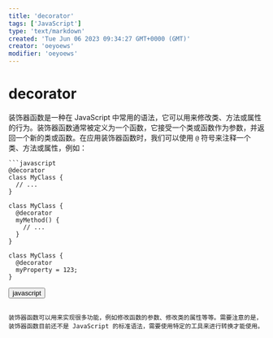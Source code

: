 ```yaml
---
title: 'decorator'
tags: ['JavaScript']
type: 'text/markdown'
created: 'Tue Jun 06 2023 09:34:27 GMT+0000 (GMT)'
creator: 'oeyoews'
modifier: 'oeyoews'
---
```


# decorator

装饰器函数是一种在 JavaScript 中常用的语法，它可以用来修改类、方法或属性的行为。装饰器函数通常被定义为一个函数，它接受一个类或函数作为参数，并返回一个新的类或函数。在应用装饰器函数时，我们可以使用 `@` 符号来注释一个类、方法或属性，例如：

```
```javascript
@decorator
class MyClass {
  // ...
}

class MyClass {
  @decorator
  myMethod() {
    // ...
  }
}

class MyClass {
  @decorator
  myProperty = 123;
}
```

<button>javascript</button>
```

装饰器函数可以用来实现很多功能，例如修改函数的参数、修改类的属性等等。需要注意的是，装饰器函数目前还不是 JavaScript 的标准语法，需要使用特定的工具来进行转换才能使用。
